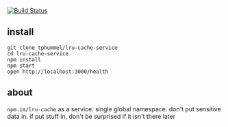 
[![Build Status](https://travis-ci.org/tphummel/lru-cache-service.png)](https://travis-ci.org/tphummel/lru-cache-service)

## install

    git clone tphummel/lru-cache-service
    cd lru-cache-service
    npm install
    npm start
    open http://localhost:3000/health

## about

`npm.im/lru-cache` as a service. single global namespace. don't put sensitive data in. if put stuff in, don't be surprised if it isn't there later

